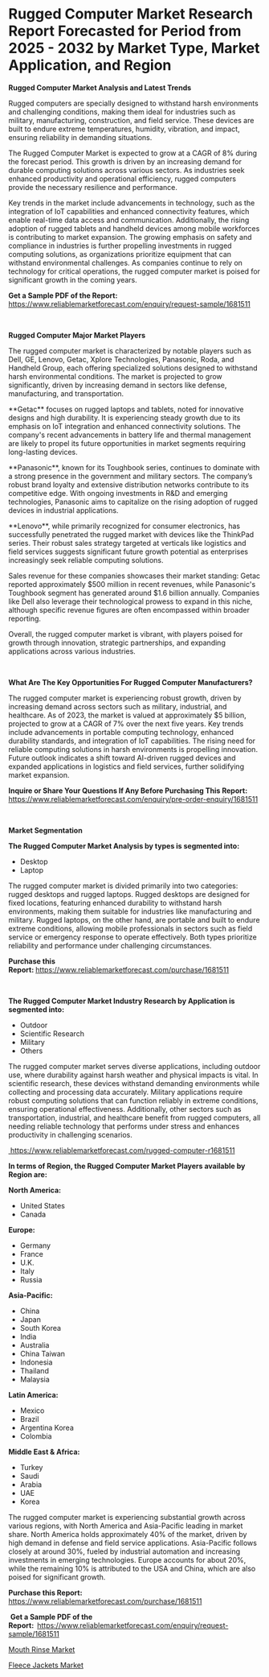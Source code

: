 <p><h1>Rugged Computer Market Research Report Forecasted for Period from 2025 -  2032 by Market Type, Market Application, and Region</h1></p><p><strong>Rugged Computer Market Analysis and Latest Trends</strong></p>
<p><p>Rugged computers are specially designed to withstand harsh environments and challenging conditions, making them ideal for industries such as military, manufacturing, construction, and field service. These devices are built to endure extreme temperatures, humidity, vibration, and impact, ensuring reliability in demanding situations.</p><p>The Rugged Computer Market is expected to grow at a CAGR of 8% during the forecast period. This growth is driven by an increasing demand for durable computing solutions across various sectors. As industries seek enhanced productivity and operational efficiency, rugged computers provide the necessary resilience and performance. </p><p>Key trends in the market include advancements in technology, such as the integration of IoT capabilities and enhanced connectivity features, which enable real-time data access and communication. Additionally, the rising adoption of rugged tablets and handheld devices among mobile workforces is contributing to market expansion. The growing emphasis on safety and compliance in industries is further propelling investments in rugged computing solutions, as organizations prioritize equipment that can withstand environmental challenges. As companies continue to rely on technology for critical operations, the rugged computer market is poised for significant growth in the coming years.</p></p>
<p><strong>Get a Sample PDF of the Report:&nbsp;</strong> <a href="https://www.reliablemarketforecast.com/enquiry/request-sample/1681511?utm_campaign=1134&utm_medium=2&utm_source=Github&utm_content=ia&utm_term=07022025&utm_id=rugged-computer">https://www.reliablemarketforecast.com/enquiry/request-sample/1681511</a></p>
<p>&nbsp;</p>
<p><strong>Rugged Computer Major Market Players</strong></p>
<p><p>The rugged computer market is characterized by notable players such as Dell, GE, Lenovo, Getac, Xplore Technologies, Panasonic, Roda, and Handheld Group, each offering specialized solutions designed to withstand harsh environmental conditions. The market is projected to grow significantly, driven by increasing demand in sectors like defense, manufacturing, and transportation.</p><p>**Getac** focuses on rugged laptops and tablets, noted for innovative designs and high durability. It is experiencing steady growth due to its emphasis on IoT integration and enhanced connectivity solutions. The company's recent advancements in battery life and thermal management are likely to propel its future opportunities in market segments requiring long-lasting devices.</p><p>**Panasonic**, known for its Toughbook series, continues to dominate with a strong presence in the government and military sectors. The company’s robust brand loyalty and extensive distribution networks contribute to its competitive edge. With ongoing investments in R&D and emerging technologies, Panasonic aims to capitalize on the rising adoption of rugged devices in industrial applications.</p><p>**Lenovo**, while primarily recognized for consumer electronics, has successfully penetrated the rugged market with devices like the ThinkPad series. Their robust sales strategy targeted at verticals like logistics and field services suggests significant future growth potential as enterprises increasingly seek reliable computing solutions.</p><p>Sales revenue for these companies showcases their market standing: Getac reported approximately $500 million in recent revenues, while Panasonic's Toughbook segment has generated around $1.6 billion annually. Companies like Dell also leverage their technological prowess to expand in this niche, although specific revenue figures are often encompassed within broader reporting.</p><p>Overall, the rugged computer market is vibrant, with players poised for growth through innovation, strategic partnerships, and expanding applications across various industries.</p></p>
<p>&nbsp;</p>
<p><strong>What Are The Key Opportunities For Rugged Computer Manufacturers?</strong></p>
<p><p>The rugged computer market is experiencing robust growth, driven by increasing demand across sectors such as military, industrial, and healthcare. As of 2023, the market is valued at approximately $5 billion, projected to grow at a CAGR of 7% over the next five years. Key trends include advancements in portable computing technology, enhanced durability standards, and integration of IoT capabilities. The rising need for reliable computing solutions in harsh environments is propelling innovation. Future outlook indicates a shift toward AI-driven rugged devices and expanded applications in logistics and field services, further solidifying market expansion.</p></p>
<p><strong>Inquire or Share Your Questions If Any Before Purchasing This Report:</strong> <a href="https://www.reliablemarketforecast.com/enquiry/pre-order-enquiry/1681511?utm_campaign=1134&utm_medium=2&utm_source=Github&utm_content=ia&utm_term=07022025&utm_id=rugged-computer">https://www.reliablemarketforecast.com/enquiry/pre-order-enquiry/1681511</a></p>
<p>&nbsp;</p>
<p><strong>Market Segmentation</strong></p>
<p><strong>The Rugged Computer Market Analysis by types is segmented into:</strong></p>
<p><ul><li>Desktop</li><li>Laptop</li></ul></p>
<p><p>The rugged computer market is divided primarily into two categories: rugged desktops and rugged laptops. Rugged desktops are designed for fixed locations, featuring enhanced durability to withstand harsh environments, making them suitable for industries like manufacturing and military. Rugged laptops, on the other hand, are portable and built to endure extreme conditions, allowing mobile professionals in sectors such as field service or emergency response to operate effectively. Both types prioritize reliability and performance under challenging circumstances.</p></p>
<p><strong>Purchase this Report:&nbsp;</strong><a href="https://www.reliablemarketforecast.com/purchase/1681511?utm_campaign=1134&utm_medium=2&utm_source=Github&utm_content=ia&utm_term=07022025&utm_id=rugged-computer">https://www.reliablemarketforecast.com/purchase/1681511</a></p>
<p>&nbsp;</p>
<p><strong>The Rugged Computer Market Industry Research by Application is segmented into:</strong></p>
<p><ul><li>Outdoor</li><li>Scientific Research</li><li>Military</li><li>Others</li></ul></p>
<p><p>The rugged computer market serves diverse applications, including outdoor use, where durability against harsh weather and physical impacts is vital. In scientific research, these devices withstand demanding environments while collecting and processing data accurately. Military applications require robust computing solutions that can function reliably in extreme conditions, ensuring operational effectiveness. Additionally, other sectors such as transportation, industrial, and healthcare benefit from rugged computers, all needing reliable technology that performs under stress and enhances productivity in challenging scenarios.</p></p>
<p><a href="https://www.reliablemarketforecast.com/rugged-computer-r1681511?utm_campaign=1134&utm_medium=2&utm_source=Github&utm_content=ia&utm_term=07022025&utm_id=rugged-computer">&nbsp;https://www.reliablemarketforecast.com/rugged-computer-r1681511</a></p>
<p><strong>In terms of Region, the Rugged Computer Market Players available by Region are:</strong></p>
<p>
    <p> <strong> North America: </strong>
        <ul>
            <li>United States</li>
            <li>Canada</li>
        </ul>
        </p> 
    <p> <strong> Europe: </strong>
        <ul>
            <li>Germany</li>
            <li>France</li>
            <li>U.K.</li>
            <li>Italy</li>
            <li>Russia</li>
        </ul>
        </p> 
    <p> <strong> Asia-Pacific: </strong>
        <ul>
            <li>China</li>
            <li>Japan</li>
            <li>South Korea</li>
            <li>India</li>
            <li>Australia</li>
            <li>China Taiwan</li>
            <li>Indonesia</li>
            <li>Thailand</li>
            <li>Malaysia</li>
        </ul>
        </p> 
    <p> <strong> Latin America: </strong>
        <ul>
            <li>Mexico</li>
            <li>Brazil</li>
            <li>Argentina Korea</li>
            <li>Colombia</li>
        </ul>
        </p> 
    <p> <strong> Middle East & Africa: </strong>
        <ul>
            <li>Turkey</li>
            <li>Saudi</li>
            <li>Arabia</li>
            <li>UAE</li>
            <li>Korea</li>
        </ul>
    </p>
    </p>
<p><p>The rugged computer market is experiencing substantial growth across various regions, with North America and Asia-Pacific leading in market share. North America holds approximately 40% of the market, driven by high demand in defense and field service applications. Asia-Pacific follows closely at around 30%, fueled by industrial automation and increasing investments in emerging technologies. Europe accounts for about 20%, while the remaining 10% is attributed to the USA and China, which are also poised for significant growth.</p></p>
<p><strong>Purchase this Report: </strong><a href="https://www.reliablemarketforecast.com/purchase/1681511?utm_campaign=1134&utm_medium=2&utm_source=Github&utm_content=ia&utm_term=07022025&utm_id=rugged-computer">https://www.reliablemarketforecast.com/purchase/1681511</a></p>
<p>&nbsp;<strong>Get a Sample PDF of the Report:&nbsp;&nbsp;</strong><a href="https://www.reliablemarketforecast.com/enquiry/request-sample/1681511?utm_campaign=1134&utm_medium=2&utm_source=Github&utm_content=ia&utm_term=07022025&utm_id=rugged-computer">https://www.reliablemarketforecast.com/enquiry/request-sample/1681511</a></p>
<p><strong></strong></p>
<p><p><a href="https://github.com/BryceTownsendr/Market-Research-Report-List-7/blob/main/mouth-rinse-market.md?utm_campaign=1134&utm_medium=2&utm_source=Github&utm_content=ia&utm_term=07022025&utm_id=rugged-computer">Mouth Rinse Market</a></p><p><a href="https://github.com/farklasu/Market-Research-Report-List-1/blob/main/fleece-jackets-market.md?utm_campaign=1134&utm_medium=2&utm_source=Github&utm_content=ia&utm_term=07022025&utm_id=rugged-computer">Fleece Jackets Market</a></p></p>